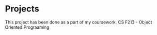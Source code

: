 # Projects
This project has been done as a part of my coursework, CS F213 - Object Oriented Prograaming
